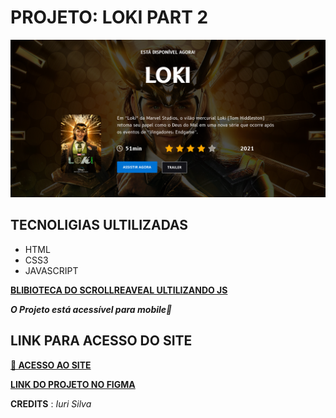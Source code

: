 # PROJETO: LOKI PART 2

![](./assets/img/Loki.png)

## TECNOLIGIAS ULTILIZADAS

- HTML
- CSS3
- JAVASCRIPT

[**BLIBIOTECA DO SCROLLREAVEAL ULTILIZANDO JS** ](https://scrollrevealjs.org/guide/installation.html)

_**O Projeto está acessível para mobile📱**_

## LINK PARA ACESSO DO SITE

[**🚀 ACESSO AO SITE**](https://lokipart2.netlify.app/)

[**LINK DO PROJETO NO FIGMA**](https://www.figma.com/file/Yb9IBH56g7T1hdIyZ3BMNO/Desafios---Codel%C3%A2ndia?type=design&node-id=7539-2&mode=design&t=Ab8xVXCtB5qYmJDw-0)

**CREDITS** : _Iuri Silva_
